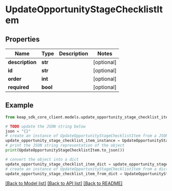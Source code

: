 # UpdateOpportunityStageChecklistItem


## Properties

Name | Type | Description | Notes
------------ | ------------- | ------------- | -------------
**description** | **str** |  | [optional] 
**id** | **str** |  | [optional] 
**order** | **int** |  | [optional] 
**required** | **bool** |  | [optional] 

## Example

```python
from keap_sdk_core_client.models.update_opportunity_stage_checklist_item import UpdateOpportunityStageChecklistItem

# TODO update the JSON string below
json = "{}"
# create an instance of UpdateOpportunityStageChecklistItem from a JSON string
update_opportunity_stage_checklist_item_instance = UpdateOpportunityStageChecklistItem.from_json(json)
# print the JSON string representation of the object
print(UpdateOpportunityStageChecklistItem.to_json())

# convert the object into a dict
update_opportunity_stage_checklist_item_dict = update_opportunity_stage_checklist_item_instance.to_dict()
# create an instance of UpdateOpportunityStageChecklistItem from a dict
update_opportunity_stage_checklist_item_from_dict = UpdateOpportunityStageChecklistItem.from_dict(update_opportunity_stage_checklist_item_dict)
```
[[Back to Model list]](../README.md#documentation-for-models) [[Back to API list]](../README.md#documentation-for-api-endpoints) [[Back to README]](../README.md)


